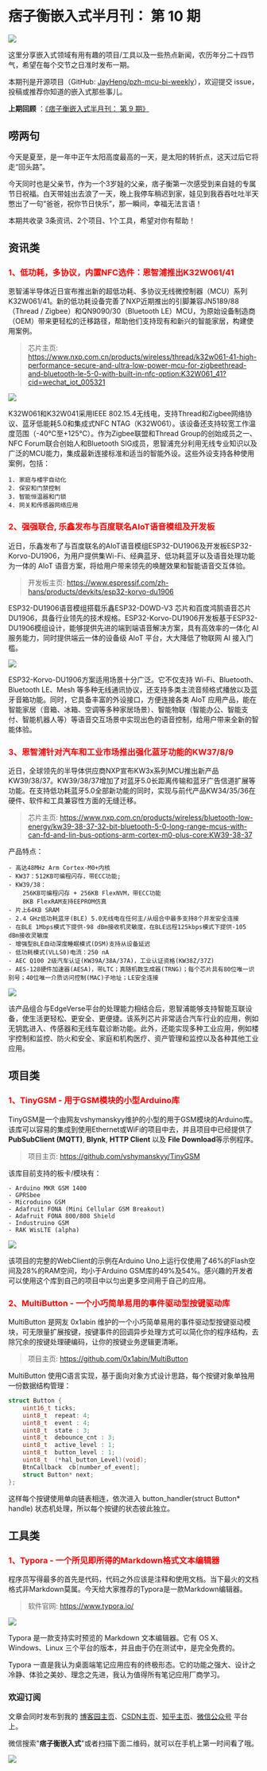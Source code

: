 # 痞子衡嵌入式半月刊： 第 10 期

![](http://henjay724.com/image/cnblogs/pzh_mcu_bi_weekly.PNG)

这里分享嵌入式领域有用有趣的项目/工具以及一些热点新闻，农历年分二十四节气，希望在每个交节之日准时发布一期。

本期刊是开源项目（GitHub: [JayHeng/pzh-mcu-bi-weekly](https://github.com/JayHeng/pzh-mcu-bi-weekly)），欢迎提交 issue，投稿或推荐你知道的嵌入式那些事儿。

**上期回顾** ：[《痞子衡嵌入式半月刊： 第 9 期》](https://www.cnblogs.com/henjay724/p/13050513.html)

## 唠两句

今天是夏至，是一年中正午太阳高度最高的一天，是太阳的转折点，这天过后它将走“回头路”。

今天同时也是父亲节，作为一个3岁娃的父亲，痞子衡第一次感受到来自娃的专属节日祝福。白天带娃出去浪了一天，晚上我停车稍迟到家，娃见到我吞吞吐吐半天憋出了一句“爸爸，祝你节日快乐”，那一瞬间，幸福无法言语！

本期共收录 3条资讯、2个项目、1个工具，希望对你有帮助！

## 资讯类

### <font color="red">1、低功耗，多协议，内置NFC选件：恩智浦推出K32W061/41</font>

恩智浦半导体近日宣布推出新的超低功耗、多协议无线微控制器（MCU）系列K32W061/41。新的低功耗设备完善了NXP近期推出的引脚兼容JN5189/88（Thread / Zigbee）和QN9090/30（Bluetooth LE）MCU，为原始设备制造商（OEM）带来更轻松的迁移路径，帮助他们支持现有和新兴的智能家居，构建使用案例。

> 芯片主页: https://www.nxp.com.cn/products/wireless/thread/k32w061-41-high-performance-secure-and-ultra-low-power-mcu-for-zigbeethread-and-bluetooth-le-5-0-with-built-in-nfc-option:K32W061_41?cid=wechat_iot_005321

![](http://henjay724.com/image/biweekly/NXP_K32W0x1.png)

K32W061和K32W041采用IEEE 802.15.4无线电，支持Thread和Zigbee网络协议、蓝牙低能耗5.0和集成式NFC NTAG（K32W061）。该设备还支持较宽工作温度范围（-40℃至+125℃）。作为Zigbee联盟和Thread Group的创始成员之一、NFC Forum联合创始人和Bluetooth SIG成员，恩智浦充分利用无线专业知识以及广泛的MCU能力，集成最新连接标准和适当的智能外设。这些外设支持各种使用案例，包括：

```text
1. 家庭与楼宇自动化
2. 保安和门禁控制
3. 智能恒温器和门锁
4. 网关和传感器网络应用
```

### <font color="red">2、强强联合, 乐鑫发布与百度联名AIoT语音模组及开发板</font>

近日，乐鑫发布了与百度联名的AIoT语音模组ESP32-DU1906及开发板ESP32-Korvo-DU1906，为用户提供集Wi-Fi、经典蓝牙、低功耗蓝牙以及语音处理功能为一体的 AIoT 语音方案，将给用户带来领先的唤醒效果和智能语音交互体验。 

> 开发板主页: https://www.espressif.com/zh-hans/products/devkits/esp32-korvo-du1906

ESP32-DU1906语音模组搭载乐鑫ESP32-D0WD-V3 芯片和百度鸿鹄语音芯片DU1906，具备行业领先的技术规格。ESP32-Korvo-DU1906开发板基于ESP32-DU1906模组设计，能够提供先进的端到端语音解决方案，具有高效率的一体化 AI 服务能力，同时提供端云一体的设备级 AIoT 平台，大大降低了物联网 AI 接入门槛。 

![](http://henjay724.com/image/biweekly/ESP32-Korvo-DU1906.png)

ESP32-Korvo-DU1906方案适用场景十分广泛。它不仅支持 Wi-Fi、Bluetooth、Bluetooth LE、Mesh 等多种无线通讯协议，还支持多类主流音频格式播放以及蓝牙音箱功能。同时，它具备丰富的外设接口，方便连接各类 AIoT 应用产品，能在智能家居（音箱、冰箱、空调等多种家居场景）、智能物联（智能办公、智能支付、智能机器人等）等语音交互场景中实现出色的语音控制，给用户带来全新的智能体验。

### <font color="red">3、恩智浦针对汽车和工业市场推出强化蓝牙功能的KW37/8/9</font>

近日，全球领先的半导体供应商NXP宣布KW3x系列MCU推出新产品KW39/38/37。KW39/38/37增加了对蓝牙5.0长距离传输和蓝牙广告信道扩展等功能。在支持低功耗蓝牙5.0全部新功能的同时，实现与前代产品KW34/35/36在硬件、软件和工具兼容性方面的无缝迁移。

> 芯片主页: https://www.nxp.com.cn/products/wireless/bluetooth-low-energy/kw39-38-37-32-bit-bluetooth-5-0-long-range-mcus-with-can-fd-and-lin-bus-options-arm-cortex-m0-plus-core:KW39-38-37

产品特点：

```text
- 高达48MHz Arm Cortex-M0+内核
- KW37：512KB可编程闪存，带ECC功能; 
- KW39/38：
	256KB可编程闪存 + 256KB FlexNVM，带ECC功能
	8KB FlexRAM支持EEPROM仿真
- 片上64KB SRAM
- 2.4 GHz低功耗蓝牙(BLE) 5.0无线电在任何主/从组合中最多支持8个并发安全连接
- 在BLE 1Mbps模式下提供-98 dBm接收机灵敏度，在BLE远程125kbps模式下提供-105 dBm接收灵敏度
- 增强型BLE自动深度睡眠模式(DSM)支持从设备延迟
- 低功耗模式(VLLS0)电流：250 nA
- AEC Q100 2级汽车认证(KW39A/38A/37A)，工业认证资格(KW38Z/37Z)
- AES-128硬件加速器(AESA)，带LTC；真随机数生成器(TRNG)；每个芯片具有80位唯一识别号；40位唯一介质访问控制(MAC)子地址；LE安全连接
```

![](http://henjay724.com/image/biweekly/KW39-38-37-BD.png)

该产品组合与EdgeVerse平台的处理能力相结合后，恩智浦能够支持智能互联设备，使生活更轻松、更安全、更便捷。该系列芯片非常适合汽车行业的应用，例如无钥匙进入、传感器和无线车载诊断功能。此外，还能实现多种工业应用，例如楼宇控制和监控、防火和安全、家庭和机构医疗、资产管理和监控以及各种其他工业应用。 

## 项目类

### <font color="red">1、TinyGSM - 用于GSM模块的小型Arduino库</font>

TinyGSM是一个由网友vshymanskyy维护的小型的用于GSM模块的Arduino库。该库可以容易的集成到使用Ethernet或WiFi的项目中去，并且项目中已经提供了**PubSubClient (MQTT)**, **Blynk**, **HTTP Client** 以及 **File Download**等示例程序。  

> 项目主页: https://github.com/vshymanskyy/TinyGSM 

该库目前支持的板卡/模块有：

```text
- Arduino MKR GSM 1400
- GPRSbee
- Microduino GSM
- Adafruit FONA (Mini Cellular GSM Breakout)
- Adafruit FONA 800/808 Shield
- Industruino GSM
- RAK WisLTE (alpha)
```

![](http://henjay724.com/image/biweekly/TinyGSM.png)

该项目的完整的WebClient的示例在Arduino Uno上运行仅使用了46%的Flash空间及28%的RAM空间，均小于Arduino GSM库的49%及54%。感兴趣的开发者可以使用这个库到自己的项目中以匀出更多空间用于自己的应用。

### <font color="red">2、MultiButton - 一个小巧简单易用的事件驱动型按键驱动库</font>

MultiButton 是网友 0x1abin 维护的一个小巧简单易用的事件驱动型按键驱动模块，可无限量扩展按键，按键事件的回调异步处理方式可以简化你的程序结构，去除冗余的按键处理硬编码，让你的按键业务逻辑更清晰。

> 项目主页: https://github.com/0x1abin/MultiButton 

MultiButton 使用C语言实现，基于面向对象方式设计思路，每个按键对象单独用一份数据结构管理：

```C
struct Button {
    uint16_t ticks;
    uint8_t  repeat: 4;
    uint8_t  event : 4;
    uint8_t  state : 3;
    uint8_t  debounce_cnt : 3;
    uint8_t  active_level : 1;
    uint8_t  button_level : 1;
    uint8_t  (*hal_button_Level)(void);
    BtnCallback  cb[number_of_event];
    struct Button* next;
};
```

这样每个按键使用单向链表相连，依次进入 button_handler(struct Button* handle) 状态机处理，所以每个按键的状态彼此独立。

## 工具类

### <font color="red">1、Typora - 一个所见即所得的Markdown格式文本编辑器</font>

程序员写得最多的首先是代码，代码之外应该是注释和使用文档。当下最火的文档格式非Markdown莫属。今天给大家推荐的Typora是一款Markdown编辑器。

> 软件官网: https://www.typora.io/

![](http://henjay724.com/image/biweekly/Typora_feature.gif)

Typora 是一款支持实时预览的 Markdown 文本编辑器。它有 OS X、Windows、Linux 三个平台的版本，并且由于仍在测试中，是完全免费的。

Typora 一直是我认为桌面端笔记应用应有的终极形态。它的功能之强大、设计之冷静、体验之美妙、理念之先进，我认为值得所有笔记应用厂商学习。

### 欢迎订阅

文章会同时发布到我的 [博客园主页](https://www.cnblogs.com/henjay724/)、[CSDN主页](https://blog.csdn.net/henjay724)、[知乎主页](https://www.zhihu.com/people/henjay724)、[微信公众号](http://weixin.sogou.com/weixin?type=1&query=痞子衡嵌入式) 平台上。

微信搜索"__痞子衡嵌入式__"或者扫描下面二维码，就可以在手机上第一时间看了哦。

![](http://henjay724.com/image/github/pzhMcu_qrcode_258x258.jpg)


